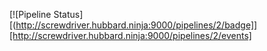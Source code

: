 [![Pipeline Status][(http://screwdriver.hubbard.ninja:9000/pipelines/2/badge]][http://screwdriver.hubbard.ninja:9000/pipelines/2/events]
